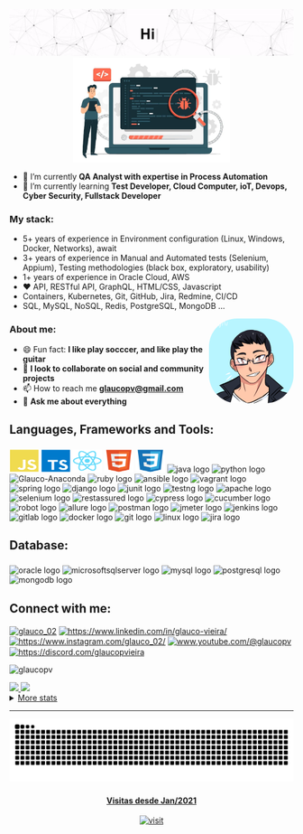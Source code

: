 <p align="center">
  <img src="https://github.com/glaucopv/glaucopv/raw/main/assets/glauco-qa-analyst.gif" alt="Hi, I'm a Glauco 👋 🚀 French developer 🚀 I ❤️ Happy Hardcore ❤️">
  <img src="https://github.com/glaucopv/glaucopv/raw/main/assets/Analista-de-QA.png" alt="Analista-de-QA"  width="55%"/><br>
</p>

<!--How to make this gif ?

I made my with https://codesandbox.io/s/github-profile-2ijk7
Then i recorded my screen to gif on Mac with Quicktime  and save result to [assets/github.mov](assets/github.mov)
This [gist](https://gist.github.com/tskaggs/6394639) help me to create a dedicated command that convert MOV to GIF.
Type this command `make generate-gif` to generate [assets/github.gif](assets/github.gif)

❤️ I prefer React on frontend and Node.js with MySQL and/or MongoDB and/or PostgreSQL on backend🤔 -->
- 🔭 I’m currently **QA Analyst with expertise in Process Automation**
- 🌱 I’m currently learning **Test Developer, Cloud Computer, ioT, Devops, Cyber Security, Fullstack Developer**

<!--img align="right" src="https://octodex.github.com/images/welcometocat.png" width="300"-->

### My stack:
- 5+ years of experience in Environment configuration (Linux, Windows, Docker, Networks), await
- 3+ years of experience in Manual and Automated tests (Selenium, Appium), Testing methodologies (black box, exploratory, usability)
- 1+ years of experience in Oracle Cloud, AWS
- ❤️ API, RESTful API, GraphQL, HTML/CSS, Javascript
- Containers, Kubernetes, Git, GitHub, Jira, Redmine, CI/CD
- SQL, MySQL, NoSQL, Redis, PostgreSQL, MongoDB ...
  
<img align="right" alt="Glauco-pic" height="150" style="border-radius:50px;" src="https://github.com/glaucopv/glaucopv/raw/main/assets/Anime-glauco.png?width=676&height=676"> 

### About me:
- 😄 Fun fact: **I like play socccer, and like play the guitar**
- 🔭 **I look to collaborate on social and community projects**
- 📫 How to reach me **glaucopv@gmail.com**
- 💬 **Ask me about everything**
  

<!--<p align="left"> <img src="https://komarev.com/ghpvc/?username=glaucopv&label=Profile%20views&color=0e75b6&style=flat" alt="glaucopv" /> </p>
<!--<h3 align="left">📊 GitHub Stats</h3>-->
<!--<div align="left">
  <a href="https://github.com/glaucopv">
  <img height="160em" src="https://github-readme-stats.vercel.app/api?username=glaucopv&show_icons=true&theme=tokyonight&include_all_commits=true&count_private=true"/>
  <img height="160em" src="https://github-readme-streak-stats.herokuapp.com/?user=glaucopv&theme=tokyonight&&"/>
  <!-- <img height="180em" src="https://github-readme-stats.vercel.app/api/top-langs/?username=glaucopv&layout=compact&langs_count=12&theme=dracula"/> -->
</div> 

##

<h2 style="text-align:left">Languages, Frameworks and Tools:</h2>

###

<div style="text-align:left">
  <img src="https://raw.githubusercontent.com/devicons/devicon/master/icons/javascript/javascript-plain.svg" height="40" width="52" alt="javaScript logo" />
  <img src="https://raw.githubusercontent.com/devicons/devicon/master/icons/typescript/typescript-plain.svg" height="40" width="52" alt="Glauco-Ts" />
  <img src="https://raw.githubusercontent.com/devicons/devicon/master/icons/react/react-original.svg" height="40" width="52" alt="Glauco-React" />
  <img src="https://raw.githubusercontent.com/devicons/devicon/master/icons/html5/html5-original.svg" height="40" width="52" alt="Ra-HTML" />
  <img src="https://raw.githubusercontent.com/devicons/devicon/master/icons/css3/css3-original.svg" height="40" width="52" alt="Glauco-CSSL">
  <img src="https://cdn.jsdelivr.net/gh/devicons/devicon/icons/java/java-original.svg" height="40" width="52" alt="java logo"  />
  <img src="https://cdn.jsdelivr.net/gh/devicons/devicon/icons/python/python-original.svg" height="40" width="52" alt="python logo"  />
  <img src="https://cdn.jsdelivr.net/gh/devicons/devicon@latest/icons/anaconda/anaconda-original.svg" height="40" width="52" alt="Glauco-Anaconda"  />  
  <img src="https://cdn.jsdelivr.net/gh/devicons/devicon/icons/ruby/ruby-original.svg" height="40" width="52" alt="ruby logo"  />
  <img src="https://cdn.jsdelivr.net/gh/devicons/devicon@latest/icons/ansible/ansible-original.svg" height="40" width="52" alt="ansible logo"  />
  <img src="https://cdn.jsdelivr.net/gh/devicons/devicon@latest/icons/vagrant/vagrant-original.svg" height="40" width="52" alt="vagrant logo"  />          
  <img src="https://cdn.jsdelivr.net/gh/devicons/devicon/icons/spring/spring-original.svg" height="40" width="52" alt="spring logo"  />
  <img src="https://icon-library.com/images/django-icon/django-icon-0.jpg" height="40" width="40" alt="django logo"  />
  <img src="https://avatars.githubusercontent.com/u/874086?s=280&v=4" height="40" width="40" alt="junit logo"  />
  <img src="https://blog.knoldus.com/wp-content/uploads/2020/01/TESTNG.png" height="40" width="40" alt="testng logo"  />
  <img src="https://cdn.jsdelivr.net/gh/devicons/devicon/icons/apache/apache-original.svg" height="40" width="52" alt="apache logo"  />
  <img src="https://seeklogo.com/images/S/selenium-logo-A1B53CEFB0-seeklogo.com.png" height="40" width="40" alt="selenium logo"  />
  <img src="https://miro.medium.com/max/400/1*dbeTcEaIPgyZZ6aaC519RQ.png" height="40" width="40" alt="restassured logo"  />
  <img src="https://images.ctfassets.net/q5gr0s7pk997/Th8458WoDPgh1xOcYjv4Q/b2328d538c7d499853bfff3ac11540c5/Cypress.png" height="40" width="40" alt="cypress logo"  />
  <img src="https://i.pinimg.com/originals/87/e8/49/87e8491cdd5ee5dacf3059f0c0832ce7.png" height="40" width="45" alt="cucumber logo"  />
  <img src="https://cdn.jsdelivr.net/npm/simple-icons@4.19.0/icons/robotframework.svg" height="40" width="52" alt="robot logo"  />
  <img src="https://qagroovers.files.wordpress.com/2019/06/images.png" height="40" width="40" alt="allure logo"  />
  <img src="https://www.svgrepo.com/show/354202/postman-icon.svg" height="40" width="52" alt="postman logo"  />
  <img src="https://jmeter.apache.org/images/jmeter_square.png" height="40" width="52" alt="jmeter logo"  />
  <img src="https://upload.wikimedia.org/wikipedia/commons/thumb/e/e9/Jenkins_logo.svg/1200px-Jenkins_logo.svg.png" height="40" width="30" alt="jenkins logo"  />
  <img src="https://cdn.jsdelivr.net/gh/devicons/devicon/icons/gitlab/gitlab-original.svg" height="40" width="52" alt="gitlab logo"  />
  <img src="https://cdn.jsdelivr.net/gh/devicons/devicon/icons/docker/docker-original.svg" height="40" width="52" alt="docker logo"  />
  <img src="https://upload.wikimedia.org/wikipedia/commons/thumb/3/3f/Git_icon.svg/1024px-Git_icon.svg.png" height="40" width="40" alt="git logo"  />
  <img src="https://upload.wikimedia.org/wikipedia/commons/thumb/f/f1/Icons8_flat_linux.svg/1200px-Icons8_flat_linux.svg.png" height="40" width="52" alt="linux logo"  />
  <img src="https://cdn.jsdelivr.net/gh/devicons/devicon/icons/jira/jira-original.svg" height="40" width="52" alt="jira logo"  />
  
  
</div>

###

<h2 style="text-align:left">Database:</h2>

###

<div style="text-align:left">
  <img src="https://cdn.jsdelivr.net/gh/devicons/devicon/icons/oracle/oracle-original.svg" height="40" width="52" alt="oracle logo"  />
  <img src="https://cdn.jsdelivr.net/gh/devicons/devicon/icons/microsoftsqlserver/microsoftsqlserver-plain.svg" height="40" width="52" alt="microsoftsqlserver logo"  />
  <img src="https://cdn.jsdelivr.net/gh/devicons/devicon/icons/mysql/mysql-original.svg" height="40" width="52" alt="mysql logo"  />
  <img src="https://cdn.jsdelivr.net/gh/devicons/devicon/icons/postgresql/postgresql-original.svg" height="40" width="52" alt="postgresql logo"  />
  <img src="https://cdn.jsdelivr.net/gh/devicons/devicon/icons/mongodb/mongodb-original.svg" height="40" width="52" alt="mongodb logo"  />
</div>

###

### <h2 style="text-align:left">Connect with me:</h2>   

<!--<h3 align="left">Connect with me:</h3>-->
<p align="left">
<a href="https://twitter.com/glauco_02" target="blank"><img align="center" src="https://raw.githubusercontent.com/rahuldkjain/github-profile-readme-generator/master/src/images/icons/Social/twitter.svg" alt="glauco_02" height="30" width="40" /></a>
<a href="https://linkedin.com/in/https://www.linkedin.com/in/glauco-vieira/" target="blank"><img align="center" src="https://raw.githubusercontent.com/rahuldkjain/github-profile-readme-generator/master/src/images/icons/Social/linked-in-alt.svg" alt="https://www.linkedin.com/in/glauco-vieira/" height="30" width="40" /></a>
<a href="https://instagram.com/https://www.instagram.com/glauco_02/" target="blank"><img align="center" src="https://raw.githubusercontent.com/rahuldkjain/github-profile-readme-generator/master/src/images/icons/Social/instagram.svg" alt="https://www.instagram.com/glauco_02/" height="30" width="40" /></a>
<a href="https://www.youtube.com/c/www.youtube.com/@glaucopv" target="blank"><img align="center" src="https://raw.githubusercontent.com/rahuldkjain/github-profile-readme-generator/master/src/images/icons/Social/youtube.svg" alt="www.youtube.com/@glaucopv" height="30" width="40" /></a>
<a href="https://discord.gg/https://discord.com/glaucopvieira" target="blank"><img align="center" src="https://raw.githubusercontent.com/rahuldkjain/github-profile-readme-generator/master/src/images/icons/Social/discord.svg" alt="https://discord.com/glaucopvieira" height="30" width="40" /></a>
</p>
 
<!--<h3 align="left">Connect with me:</h3>
<p align="left"> 
  <a href="https://www.youtube.com/channel/UCgwHrttKm6ahtWxbTsd93Qw" target="_blank"><img src="https://img.shields.io/badge/YouTube-FF0000?style=for-the-badge&logo=youtube&logoColor=white" target="_blank" /></a>
  <a href="https://instagram.com/glauco_02" target="_blank"><img src="https://img.shields.io/badge/-Instagram-%23E4405F?style=for-the-badge&logo=instagram&logoColor=white" target="_blank" /></a>
  <a href="https://discord.gg/glaucopvieira#2799" target="_blank"><img src="https://img.shields.io/badge/Discord-7289DA?style=for-the-badge&logo=discord&logoColor=white" target="_blank" /></a> 
  <a href = "mailto:glaucopv@gmail.com"><img src="https://img.shields.io/badge/-Gmail-%23333?style=for-the-badge&logo=gmail&logoColor=white" target="_blank" /></a>
  <a href="https://www.linkedin.com/in/glauco-vieira" target="_blank"><img src="https://img.shields.io/badge/-LinkedIn-%230077B5?style=for-the-badge&logo=linkedin&logoColor=white" target="_blank" /></a>   
  <!--![snake gif](https://github.com/glaucopv/glaucopv/blob/output/github-contribution-grid-snake.svg)
</p>-->

<!--<h3 align="left">📊 GitHub Stats</h3>-->
<div align="left">
  <p align="left"> <img src="https://komarev.com/ghpvc/?username=glaucopv&label=Profile%20views&color=0e75b6&style=flat" alt="glaucopv" /> </p>
  <a href="https://github.com/glaucopv">
  <img height="160em" src="https://github-readme-stats.vercel.app/api?username=glaucopv&show_icons=true&theme=tokyonight&include_all_commits=true&count_private=true" />
  <img height="160em" src="https://github-readme-streak-stats.herokuapp.com/?user=glaucopv&theme=tokyonight&&" />

  <!--<img height="160em" src="https://github-readme-stats.vercel.app/api/top-langs/?username=glaucopv&layout=compact&langs_count=12&&theme=tokyonight"/>-->
</div> 
    
<details>
  <summary>More stats</summary>
  
<img src="https://github-readme-stats.vercel.app/api/top-langs/?username=glaucopv&hide_title=false&card_width=320&langs_count=5&theme=tokyonight&hide_border=false" height="250" alt="languages graph"  />

</details>
  
<hr></hr>
    
<!--![Top Langs](https://github-readme-stats.vercel.app/api/top-langs/?username=glaucopv&layout=compact&custom_title=Linguagens%20Mais%20Usadas&langs_count=6&hide_border=true)
![Github stats](https://github-readme-stats.vercel.app/api?username=glaucopv&line_height=20px&custom_title=Estatísticas&locale=pt-br&show_icons=true&count_private=true&layout=compact&hide_border=true)-->
    
  ![Snake animation](https://raw.githubusercontent.com/glaucopv/glaucopv/output/github-contribution-grid-snake-dark.svg)

###

<h4 style="text-align:center">Visitas desde Jan/2021</h4>
<div style="text-align:center">
  <img src="https://profile-counter.glitch.me/jussaragranja/count.svg?" alt="visit" />
</div>

<!--
**glaucopv/glaucopv** is a ✨ _special_ ✨ repository because its `README.md` (this file) appears on your GitHub profile.

Here are some ideas to get you started:

- 🔭 I’m currently working on Brazilian Army ...
- 🌱 I’m currently learning Html, Css, Java, React ...
- 👯 I’m looking to collaborate on programming projects ...
- 🤔 I’m looking for help with React ...
- 💬 Ask me about ...
- 📫 How to reach me: ...
- 😄 Pronouns: ...
- ⚡ Fun fact: ...
-->

  

